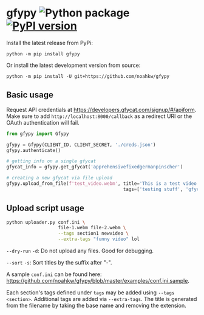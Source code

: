# gfypy ![Python package](https://github.com/noahkw/gfypy/workflows/Python%20package/badge.svg) [![PyPI version](https://badge.fury.io/py/gfypy.svg)](https://badge.fury.io/py/gfypy)

Install the latest release from PyPi: 

`python -m pip install gfypy` 

Or install the latest development version from source: 

`python -m pip install -U git+https://github.com/noahkw/gfypy`

## Basic usage

Request API credentials at https://developers.gfycat.com/signup/#/apiform. Make sure to add `http://localhost:8000/callback` as a redirect URI or the OAuth authentication will fail.

```python
from gfypy import Gfypy

gfypy = Gfypy(CLIENT_ID, CLIENT_SECRET, './creds.json')
gfypy.authenticate()

# getting info on a single gfycat
gfycat_info = gfypy.get_gfycat('apprehensivefixedgermanpinscher')

# creating a new gfycat via file upload
gfypy.upload_from_file(f'test_video.webm', title='This is a test video. Don\'t upvote.', 
                                           tags=['testing stuff', 'gfycat is awesome'])
```

## Upload script usage

```bash
python uploader.py conf.ini \
                   file-1.webm file-2.webm \
                   --tags section1 newvideo \
                   --extra-tags "funny video" lol
```

`--dry-run` `-d`: Do not upload any files. Good for debugging.

`--sort`    `-s`: Sort titles by the suffix after "-".

A sample `conf.ini` can be found here: https://github.com/noahkw/gfypy/blob/master/examples/conf.ini.sample.

Each section's tags defined under `tags` may be added using `--tags <section>`. 
Additional tags are added via `--extra-tags`. The title is generated from the filename by 
taking the base name and removing the extension.